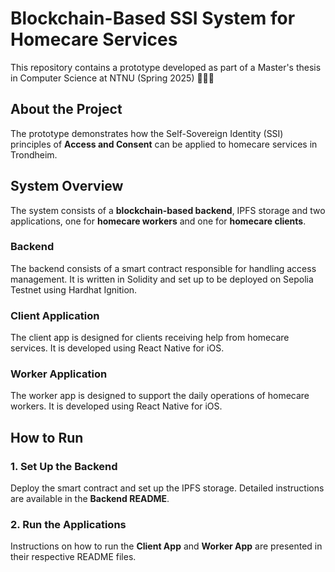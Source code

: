# Blockchain-Based SSI System for Homecare Services
This repository contains a prototype developed as part of a Master's thesis in Computer Science at NTNU (Spring 2025) 👩🏼‍💻

## About the Project
The prototype demonstrates how the Self-Sovereign Identity (SSI) principles of **Access and Consent** can be applied to homecare services in Trondheim.

## System Overview
The system consists of a **blockchain-based backend**, IPFS storage and two applications, one for **homecare workers** and one for **homecare clients**. 

### Backend
The backend consists of a smart contract responsible for handling access management. It is written in Solidity and set up to be deployed on Sepolia Testnet using Hardhat Ignition.

### Client Application
The client app is designed for clients receiving help from homecare services. It is developed using React Native for iOS.

### Worker Application
The worker app is designed to support the daily operations of homecare workers. It is developed using React Native for iOS.

## How to Run 
### 1. Set Up the Backend
Deploy the smart contract and set up the IPFS storage. Detailed instructions are available in the **Backend README**.

### 2. Run the Applications
Instructions on how to run the **Client App** and **Worker App** are presented in their respective README files.